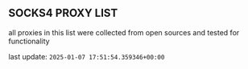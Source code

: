 ## SOCKS4 PROXY LIST

all proxies in this list were collected from open sources and tested for functionality

last update: `2025-01-07 17:51:54.359346+00:00`